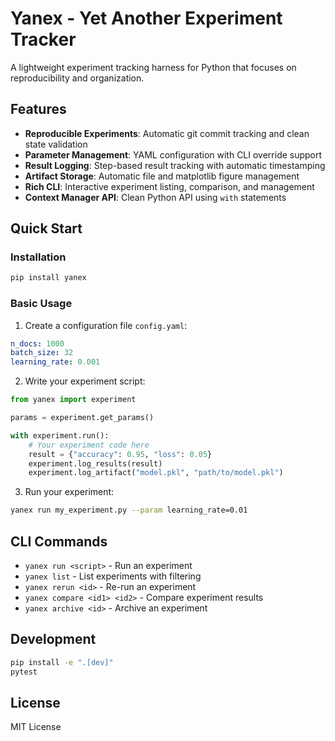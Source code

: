 # Yanex - Yet Another Experiment Tracker

A lightweight experiment tracking harness for Python that focuses on reproducibility and organization.

## Features

- **Reproducible Experiments**: Automatic git commit tracking and clean state validation
- **Parameter Management**: YAML configuration with CLI override support
- **Result Logging**: Step-based result tracking with automatic timestamping
- **Artifact Storage**: Automatic file and matplotlib figure management
- **Rich CLI**: Interactive experiment listing, comparison, and management
- **Context Manager API**: Clean Python API using `with` statements

## Quick Start

### Installation

```bash
pip install yanex
```

### Basic Usage

1. Create a configuration file `config.yaml`:
```yaml
n_docs: 1000
batch_size: 32
learning_rate: 0.001
```

2. Write your experiment script:
```python
from yanex import experiment

params = experiment.get_params()

with experiment.run():
    # Your experiment code here
    result = {"accuracy": 0.95, "loss": 0.05}
    experiment.log_results(result)
    experiment.log_artifact("model.pkl", "path/to/model.pkl")
```

3. Run your experiment:
```bash
yanex run my_experiment.py --param learning_rate=0.01
```

## CLI Commands

- `yanex run <script>` - Run an experiment
- `yanex list` - List experiments with filtering
- `yanex rerun <id>` - Re-run an experiment
- `yanex compare <id1> <id2>` - Compare experiment results
- `yanex archive <id>` - Archive an experiment

## Development

```bash
pip install -e ".[dev]"
pytest
```

## License

MIT License